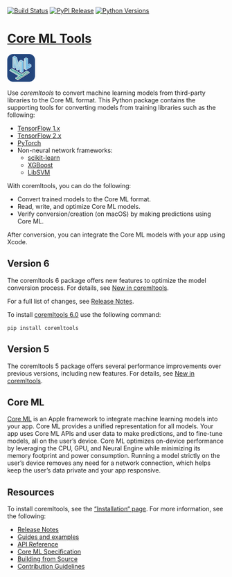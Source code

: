 [![Build Status](https://img.shields.io/gitlab/pipeline/zach_nation/coremltools/master)](https://gitlab.com/zach_nation/coremltools/-/pipelines?page=1&scope=branches&ref=master)
[![PyPI Release](https://img.shields.io/pypi/v/coremltools.svg)](#)
[![Python Versions](https://img.shields.io/pypi/pyversions/coremltools.svg)](#)

[Core ML Tools](https://coremltools.readme.io/docs)
=======================

![Core ML Tools logo](docs/logo.png)

Use *coremltools* to convert machine learning models from third-party libraries to the Core ML format. This Python package contains the supporting tools for converting models from training libraries such as the following:

* [TensorFlow 1.x](https://www.tensorflow.org/versions/r1.15/api_docs/python/tf)
* [TensorFlow 2.x](https://www.tensorflow.org/api_docs)
* [PyTorch](https://pytorch.org/)
* Non-neural network frameworks:
	* [scikit-learn](https://scikit-learn.org/stable/)
	* [XGBoost](https://xgboost.readthedocs.io/en/latest/)
	* [LibSVM](https://www.csie.ntu.edu.tw/~cjlin/libsvm/)

With coremltools, you can do the following:

* Convert trained models to the Core ML format.
* Read, write, and optimize Core ML models.
* Verify conversion/creation (on macOS) by making predictions using Core ML.

After conversion, you can integrate the Core ML models with your app using Xcode.


## Version 6

The coremltools 6 package offers new features to optimize the model conversion process. For details, see [New in coremltools](https://coremltools.readme.io/docs/new-in-coremltools).

For a full list of changes, see [Release Notes](https://github.com/apple/coremltools/releases/). 

To install [coremltools 6.0](https://github.com/apple/coremltools/releases/tag/6.0) use the following command:

```shell
pip install coremltools
```

## Version 5

The coremltools 5 package offers several performance improvements over previous versions, including new features. For details, see [New in coremltools](https://coremltools.readme.io/docs/new-in-coremltools).


## Core ML

[Core ML](https://developer.apple.com/documentation/coreml) is an Apple framework to integrate machine learning models into your app. Core ML provides a unified representation for all models. Your app uses Core ML APIs and user data to make predictions, and to fine-tune models, all on the user’s device. Core ML optimizes on-device performance by leveraging the CPU, GPU, and Neural Engine while minimizing its memory footprint and power consumption. Running a model strictly on the user’s device removes any need for a network connection, which helps keep the user’s data private and your app responsive.

## Resources

To install coremltools, see the [“Installation“ page](https://coremltools.readme.io/docs/installation). For more information, see the following:

* [Release Notes](https://github.com/apple/coremltools/releases/) 
* [Guides and examples](https://coremltools.readme.io/) 
* [API Reference](https://apple.github.io/coremltools/index.html)
* [Core ML Specification](https://apple.github.io/coremltools/mlmodel/index.html)
* [Building from Source](BUILDING.md)
* [Contribution Guidelines](CONTRIBUTING.md) 


